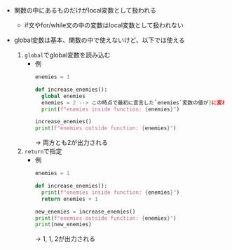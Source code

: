 - 関数の中にあるものだけがlocal変数として扱われる
  - if文やfor/while文の中の変数はlocal変数として扱われない

- global変数は基本、関数の中で使えないけど、以下では使える
  1. `global`でglobal変数を読み込む
       - 例
         ~~~python
         enemies = 1

         def increase_enemies():
           global enemies
           enemies = 2 --> この時点で最初に宣言した`enemies`変数の値が2に変わる
           print(f"enemies inside function: {enemies}")

         increase_enemies()
         print(f"enemies outside function: {enemies}")
         ~~~  
         → 両方とも2が出力される
  2. `return`で指定
       - 例
         ~~~python
         enemies = 1

         def increase_enemies():
           print(f"enemies inside function: {enemies}")
           return enemies + 1

         new_enemies = increase_enemies()
         print(f"enemies outside function: {enemies}")
         print(new_enemies)
         ~~~  
         → 1, 1, 2が出力される
